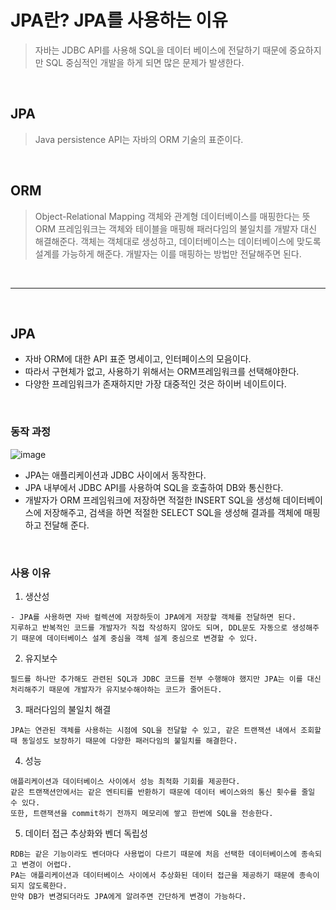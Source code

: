# JPA란? JPA를 사용하는 이유
>자바는 JDBC API를 사용해 SQL을 데이터 베이스에 전달하기 때문에 중요하지만 SQL 중심적인 개발을 하게 되면 많은 문제가 발생한다.

<br>

## JPA
>Java persistence API는 자바의 ORM 기술의 표준이다.

<br>

## ORM
>Object-Relational Mapping
>객체와 관계형 데이터베이스를 매핑한다는 뜻
>ORM 프레임워크는 객체와 테이블을 매핑해 패러다임의 불일치를 개발자 대신 해결해준다. 
>객체는 객체대로 생성하고, 데이터베이스는 데이터베이스에 맞도록 설계를 가능하게 해준다. 개발자는 이를 매핑하는 방법만 전달해주면 된다.

<br>

***

<br>

## JPA
  * 자바 ORM에 대한 API 표준 명세이고, 인터페이스의 모음이다. 
  * 따라서 구현체가 없고, 사용하기 위해서는 ORM프레임워크를 선택해야한다.
  * 다양한 프레임워크가 존재하지만 가장 대중적인 것은 하이버 네이트이다.

<br>

### 동작 과정
![image](https://user-images.githubusercontent.com/84886987/151305247-97ba66e5-063c-49c2-a861-042d2a086bfe.png)

  * JPA는 애플리케이션과 JDBC 사이에서 동작한다. 
  * JPA 내부에서 JDBC API를 사용하여 SQL을 호출하여 DB와 통신한다.
  * 개발자가 ORM 프레임워크에 저장하면 적절한 INSERT SQL을 생성해 데이터베이스에 저장해주고, 검색을 하면 적절한 SELECT SQL을 생성해 결과를 객체에 매핑하고 전달해 준다.

<br>

### 사용 이유

  1. 생산성

    - JPA를 사용하면 자바 컬렉션에 저장하듯이 JPA에게 저장할 객체를 전달하면 된다.
    지루하고 반복적인 코드를 개발자가 직접 작성하지 않아도 되며, DDL문도 자동으로 생성해주기 때문에 데이터베이스 설계 중심을 객체 설계 중심으로 변경할 수 있다.

  2. 유지보수

    필드를 하나만 추가해도 관련된 SQL과 JDBC 코드를 전부 수행해야 했지만 JPA는 이를 대신 처리해주기 때문에 개발자가 유지보수해야하는 코드가 줄어든다.

  3. 패러다임의 불일치 해결

    JPA는 연관된 객체를 사용하는 시점에 SQL을 전달할 수 있고, 같은 트랜잭션 내에서 조회할 때 동일성도 보장하기 때문에 다양한 패러다임의 불일치를 해결한다.

  4. 성능

    애플리케이션과 데이터베이스 사이에서 성능 최적화 기회를 제공한다.
    같은 트랜잭션안에서는 같은 엔티티를 반환하기 때문에 데이터 베이스와의 통신 횟수를 줄일 수 있다. 
    또한, 트랜잭션을 commit하기 전까지 메모리에 쌓고 한번에 SQL을 전송한다.
    
  5. 데이터 접근 추상화와 벤더 독립성

    RDB는 같은 기능이라도 벤더마다 사용법이 다르기 때문에 처음 선택한 데이터베이스에 종속되고 변경이 어렵다. 
    PA는 애플리케이션과 데이터베이스 사이에서 추상화된 데이터 접근을 제공하기 때문에 종속이 되지 않도록한다.
    만약 DB가 변경되더라도 JPA에게 알려주면 간단하게 변경이 가능하다.

    



